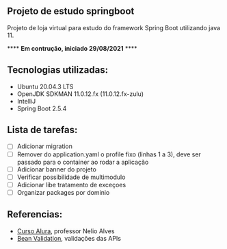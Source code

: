## Projeto de estudo springboot

<p>Projeto de loja virtual para estudo do framework Spring Boot utilizando java 11.</p>

 **** <b>Em contrução, iniciado 29/08/2021</b> ****

## Tecnologias utilizadas:

- Ubuntu 20.04.3 LTS
- OpenJDK SDKMAN 11.0.12.fx (11.0.12.fx-zulu)
- IntelliJ
- Spring Boot 2.5.4

## Lista de tarefas:

- [ ] Adicionar migration
- [ ] Remover do application.yaml o profile fixo (linhas 1 a 3), deve ser passado para o container ao rodar a aplicação
- [ ] Adicionar banner do projeto
- [ ] Verificar possibilidade de multimodulo
- [ ] Adicionar libe tratamento de exceçoes
- [ ] Organizar packages por dominio

## Referencias:

- [Curso Alura], professor Nelio Alves 
- [Bean Validation], validações das APIs

[Curso Alura]:(https://www.udemy.com/share/101sie3@vJyy66mrXydqQ7ganruCpNNgJpHxynkytTQ4UBK4qkYuN0CL-zXv2duOyVWnvt_y/)
[Bean Validation]:(https://docs.oracle.com/javaee/7/tutorial/bean-validation001.htm)
